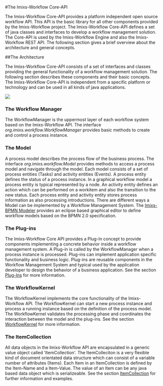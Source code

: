 #The Imixs-Workflow Core-API 
 
The Imixs-Workflow Core-API provides a platform independent open source workflow API. 
This API is the basic library for all other components provided by the Imixs-Workflow project. The Imixs-Workflow Core-API defines a set of java classes and interfaces to develop a workflow management solution. The Core-API is used by the Imixs-Workflow Engine and also the Imixs-Workflow REST API. The following section gives a brief overview about the architecture and general concepts.
 
##The Architecture

The Imixs-Workflow Core-API consists of a set of interfaces and classes providing the general functionality of a workflow management solution. The following section describes these components and their basic concepts. The Imixs-Workflow Core-API is independent from a specific platform or technology and can be used in all kinds of java applications. 
 
<img src="../images/api-architecture.gif"/>

### The Workflow Manager
The WorkflowManager is the uppermost layer of each workflow system based on the Imixs-Workflow API. The interface _org.imixs.workflow.WorkflowManager_ provides basic methods to create and control a process instance.
 
 
### The Model
A process model describes the process flow of the business process. The interface _org.imixs.workflow.Model_ provides methods to access a process model and navigate through the model. Each model consists of a set of process entities (Tasks) and activity entities (Events). A process entity defines the status of a process instance. In a graphical workflow model a process entity is typical represented by a node. An activity entity defines an action  which can be performed on a workitem and also the transition to the new status. Each process entity and activity entity stores process information as also processing introductions.  There are different ways a Model can be implemented by a Workflow Management System. The [Imixs-BPMN Modeler](./modelling/index.html) provides an eclipse based graphical editor to define workflow models based on the BPMN 2.0 specification.  


### The Plug-ins
The Imixs-Workflow Core API provides a Plug-In concept to provide components implementing a concrete behavior inside a workflow management system. A Plug-in is called by the WorkflowManager when a process instance is processed. Plug-ins can implement application specific functionality and business logic. Plug-ins are reusable components in the Workflow Management System and typical used by the application developer to design the  behavior of a business application. See the section [Plug-Ins](./plugin-api.html) for more information.

### The WorkflowKernel
The WorkflowKernel implements the core functionality of the Imixs-Workflow API. The WorkflowKernel can start a new process instance and process a running instance based on the definition of the process model. The WorkflowKernel validates the processing phase and coordinates the interaction between the model and the plug-ins. See the section [WorkflowKernel](./workflowkernel.html) for more information.
 
### The ItemCollection
All data objects in the Imixs-Workflow API are encapsulated in a generic value object called 'ItemCollection'.  The ItemColleciton is a very flexible kind of document orientated data structure which can consist of a variable number of attributes (Items). Each Item in an ItemCollection is defined by the Item-Name and a Item-Value. The value of an Item can be any java based data object which is serializeable. See the section [ItemCollection](./itemcollection.html) for further information and examples.
  